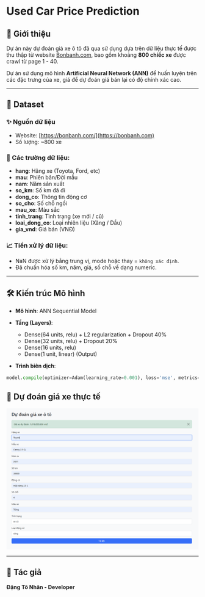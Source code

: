 
# Used Car Price Prediction


## 🔗 Giới thiệu
Dự án này dự đoán giá xe ô tô đã qua sử dụng dựa trên dữ liệu thực tế được thu thập từ website [Bonbanh.com](https://bonbanh.com/), bao gồm khoảng **800 chiếc xe** được crawl từ page 1 - 40.

Dự án sử dụng mô hình **Artificial Neural Network (ANN)** để huấn luyện trên các đặc trưng của xe, giá để dự đoán giá bán lại có độ chính xác cao.

---

## 🔢 Dataset

### ✨ Nguồn dữ liệu
- Website: [https://bonbanh.com/](https://bonbanh.com)
- Số lượng: ~800 xe

### 📂 Các trường dữ liệu:
- **hang**: Hãng xe (Toyota, Ford, etc)
- **mau**: Phiên bản/Đời mẫu
- **nam**: Năm sản xuất
- **so_km**: Số km đã đi
- **dong_co**: Thông tin động cơ
- **so_cho**: Số chỗ ngồi
- **mau_xe**: Màu sắc
- **tinh_trang**: Tình trạng (xe mới / cũ)
- **loai_dong_co**: Loại nhiên liệu (Xăng / Dầu)
- **gia_vnd**: Giá bán (VNĐ)

### 📈 Tiền xử lý dữ liệu:
- NaN được xử lý bằng trung vị, mode hoặc thay = `không xác định`.
- Đã chuẩn hóa số km, năm, giá, số chỗ về dạng numeric.

---

## 🛠 Kiến trúc Mô hình

- **Mô hình**: ANN Sequential Model
- **Tầng (Layers)**:
  - Dense(64 units, relu) + L2 regularization + Dropout 40%
  - Dense(32 units, relu) + Dropout 20%
  - Dense(16 units, relu)
  - Dense(1 unit, linear) (Output)

- **Trình biên dịch**:
```python
model.compile(optimizer=Adam(learning_rate=0.001), loss='mse', metrics=['mae'])
```
## 🔢 Dự đoán giá xe thực tế

<img src="https://github.com/HitDrama/Car-Price-Prediction-ANN/blob/main/static/training/Screenshot%202025-04-29%20103150.png" alt="Model Architecture" width="600"/>

---
## 🚀 Tác giả

**Đặng Tô Nhân - Developer**
